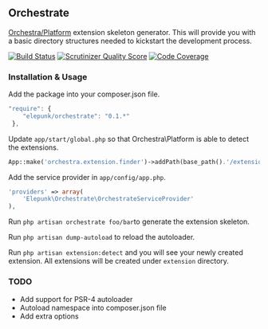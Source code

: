 ## Orchestrate

[Orchestra/Platform](http://orchestraplatform.com/) extension skeleton generator.  This will provide you with a basic directory structures needed to kickstart the development process.

[![Build Status](https://travis-ci.org/elepunk/orchestrate.png?branch=master)](https://travis-ci.org/elepunk/orchestrate)
[![Scrutinizer Quality Score](https://scrutinizer-ci.com/g/elepunk/orchestrate/badges/quality-score.png?s=ed3dc42b70b401103d1e4a919df828499a9c3182)](https://scrutinizer-ci.com/g/elepunk/orchestrate/)
[![Code Coverage](https://scrutinizer-ci.com/g/elepunk/orchestrate/badges/coverage.png?s=b3518671ab38232ce352aeeb4458ca4fa7ae24ca)](https://scrutinizer-ci.com/g/elepunk/orchestrate/)

### Installation & Usage

Add the package into your composer.json file.

```javascript
"require": {
    "elepunk/orchestrate": "0.1.*"
 },
 ```

Update ```app/start/global.php``` so that Orchestra\Platform is able to detect the extensions.

```php
App::make('orchestra.extension.finder')->addPath(base_path().'/extension/*/*/');
```

Add the service provider in ```app/config/app.php```.

```php
'providers' => array(
    'Elepunk\Orchestrate\OrchestrateServiceProvider'
),
```

Run ```php artisan orchestrate foo/bar```to generate the extension skeleton.

Run ```php artisan dump-autoload``` to reload the autoloader.

Run ```php artisan extension:detect``` and you will see your newly created extension. All extensions will be created under ```extension``` directory.

### TODO

- Add support for PSR-4 autoloader
- Autoload namespace into composer.json file
- Add extra options